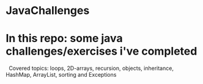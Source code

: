 # JavaChallenges

# In this repo: some java challenges/exercises i've completed
   Covered topics: loops, 2D-arrays, recursion, objects, inheritance, HashMap, ArrayList, sorting and Exceptions
